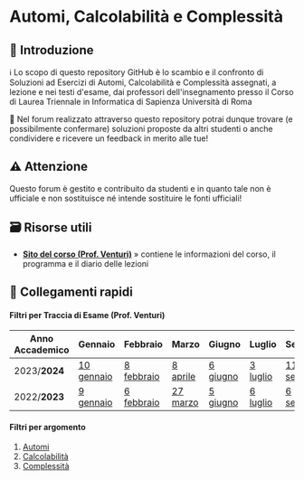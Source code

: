 # Automi, Calcolabilità e Complessità

## 👋 Introduzione

ℹ️ Lo scopo di questo repository GitHub è lo scambio e il confronto di Soluzioni ad Esercizi di Automi, Calcolabilità e Complessità assegnati, a lezione e nei testi d'esame, dai professori dell'insegnamento presso il Corso di Laurea Triennale in Informatica di Sapienza Università di Roma

💬 Nel forum realizzato attraverso questo repository potrai dunque trovare (e possibilmente confermare) soluzioni proposte da altri studenti o anche condividere e ricevere un feedback in merito alle tue!

## ⚠️ Attenzione

Questo forum è gestito e contribuito da studenti e in quanto tale non è ufficiale e non sostituisce né intende sostituire le fonti ufficiali!

## 🗃 Risorse utili

- [**Sito del corso (Prof. Venturi)**](https://dventuri83.github.io/projects/3_acc/) » contiene le informazioni del corso, il programma e il diario delle lezioni

## 🔗 Collegamenti rapidi

#### Filtri per Traccia di Esame (Prof. Venturi)

| Anno Accademico       | Gennaio   | Febbraio  | Marzo     | Giugno    | Luglio    | Settembre |
|-----------------------|-----------|-----------|-----------|-----------|-----------|-----------|
| 2023/**2024**             | [10 gennaio](../../discussions?discussions_q=label%3A"10+gennaio+2024") | [8 febbraio](../../discussions?discussions_q=label%3A"8+febbraio+2024") | [8 aprile](../../discussions?discussions_q=label%3A"8+aprile+2024") | [6 giugno](../../discussions?discussions_q=label%3A"6+giugno+2024") | [3 luglio](../../discussions?discussions_q=label%3A"3+luglio+2024") | [11 settembre](../../discussions?discussions_q=label%3A"11+settembre+2024") |
| 2022/**2023**             | [9 gennaio](../../discussions?discussions_q=label%3A"9+gennaio+2023")  | [6 febbraio](../../discussions?discussions_q=label%3A"6+febbraio+2023")  | [27 marzo](../../discussions?discussions_q=label%3A"27+marzo+2023")  | [5 giugno](../../discussions?discussions_q=label%3A"5+giugno+2023")  | [6 luglio](../../discussions?discussions_q=label%3A"6+luglio+2023")  | [6 settembre](../../discussions?discussions_q=label%3A"6+settembre+2023") |

#### Filtri per argomento

1. [Automi](../../discussions?discussions_q=category%3Aautomi)
2. [Calcolabilità](../../discussions?discussions_q=category%3Acalcolabilità)
3. [Complessità](../../discussions?discussions_q=category%3Acomplessità)
